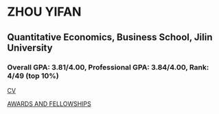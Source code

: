 # ZHOU YIFAN 

## Quantitative Economics, Business School, Jilin University

### Overall GPA: 3.81/4.00, Professional GPA: 3.84/4.00, Rank: 4/49 (top 10%)

[CV](https://github.com/yifatchow/yifatchow.github.io/blob/master/YIFAN%20ZHOU-CV.pdf)

[AWARDS AND FELLOWSHIPS](https://github.com/yifatchow/yifatchow.github.io/blob/master/AWARDS%20AND%20FELLOWSHIPS.pdf)
